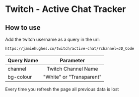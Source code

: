 # Twitch - Active Chat Tracker

## How to use

Add the twitch username as a query in the url:

` https://jamiehughes.co/twitch/active-chat/?channel=JD_Code `

| Query Name        | Parameter           |
| ------------- |:-------------:|
| channel      | Twitch Channel Name |
| bg-colour      | "White" or "Transparent"      |

Every time you refresh the page all previous data is lost
